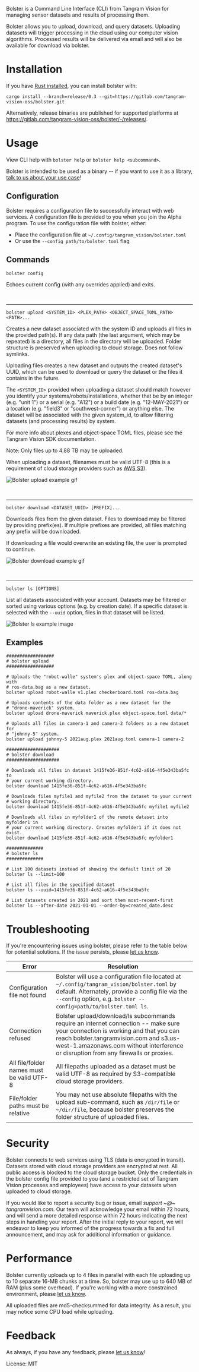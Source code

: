 Bolster is a Command Line Interface (CLI) from Tangram Vision for managing
sensor datasets and results of processing them.

Bolster allows you to upload, download, and query datasets. Uploading
datasets will trigger processing in the cloud using our computer vision
algorithms. Processed results will be delivered via email and will also be
available for download via bolster.

# Installation

If you have [Rust installed](https://rustup.rs/), you can install bolster
with:

```shell
cargo install --branch=release/0.3 --git=https://gitlab.com/tangram-vision-oss/bolster.git
```

Alternatively, release binaries are published for supported platforms at
<https://gitlab.com/tangram-vision-oss/bolster/-/releases/>.

# Usage

View CLI help with `bolster help` or `bolster help <subcommand>`.

Bolster is intended to be used as a binary -- if you want to use it as a
library, [talk to us about your use case](https://tangram-vision.canny.io)!

## Configuration

Bolster requires a configuration file to successfully interact with web
services. A configuration file is provided to you when you join the Alpha
program. To use the configuration file with bolster, either:

- Place the configuration file at `~/.config/tangram_vision/bolster.toml`
- Or use the `--config path/to/bolster.toml` flag

## Commands

```bolster config```

Echoes current config (with any overrides applied) and exits.

<br>

---

```bolster upload <SYSTEM_ID> <PLEX_PATH> <OBJECT_SPACE_TOML_PATH> <PATH>...```

Creates a new dataset associated with the system ID and uploads all
files in the provided path(s). If any data path (the last argument, which
may be repeated) is a directory, all files in the directory will be
uploaded. Folder structure is preserved when uploading to cloud storage.
Does not follow symlinks.

Uploading files creates a new dataset and outputs the created dataset's
UUID, which can be used to download or query the dataset or the files it
contains in the future.

The `<SYSTEM_ID>` provided when uploading a dataset should match however
you identify your systems/robots/installations, whether that be by an
integer (e.g. "unit 1") or a serial (e.g. "A12") or a build date (e.g.
"12-MAY-2021") or a location (e.g. "field3" or "southwest-corner") or
anything else. The dataset will be associated with the given system_id, to
allow filtering datasets (and processing results) by system.

For more info about plexes and object-space TOML files, please see the
Tangram Vision SDK documentation.

Note: Only files up to 4.88 TB may be uploaded.

When uploading a dataset, filenames must be valid UTF-8 (this is a
requirement of cloud storage providers such as [AWS
S3](https://docs.aws.amazon.com/AmazonS3/latest/userguide/object-keys.html)).

![Bolster upload example
gif](https://tangram-vision-oss.gitlab.io/bolster/assets/bolster-upload-0.3.0.gif)

<br>

---

```bolster download <DATASET_UUID> [PREFIX]...```

Downloads files from the given dataset. Files to download may be filtered
by providing prefix(es). If multiple prefixes are provided, all files
matching any prefix will be downloaded.

If downloading a file would overwrite an existing file, the user is
prompted to continue.

![Bolster download example
gif](https://tangram-vision-oss.gitlab.io/bolster/assets/bolster-download-0.3.0.gif)

<br>

---

```bolster ls [OPTIONS]```

List all datasets associated with your account. Datasets may be filtered
or sorted using various options (e.g. by creation date). If a specific
dataset is selected with the `--uuid` option, files in that dataset will be
listed.

![Bolster ls example
image](https://tangram-vision-oss.gitlab.io/bolster/assets/bolster-ls-0.3.0.png)

## Examples

```shell
##################
# bolster upload
##################

# Uploads the "robot-walle" system's plex and object-space TOML, along with
# ros-data.bag as a new dataset.
bolster upload robot-walle v1.plex checkerboard.toml ros-data.bag

# Uploads contents of the data folder as a new dataset for the
# "drone-maverick" system.
bolster upload drone-maverick maverick.plex object-space.toml data/*

# Uploads all files in camera-1 and camera-2 folders as a new dataset for
# "johnny-5" system.
bolster upload johnny-5 2021aug.plex 2021aug.toml camera-1 camera-2

####################
# bolster download
####################

# Downloads all files in dataset 1415fe36-851f-4c62-a616-4f5e343ba5fc to
# your current working directory.
bolster download 1415fe36-851f-4c62-a616-4f5e343ba5fc

# Downloads files myfile1 and myfile2 from the dataset to your current
# working directory.
bolster download 1415fe36-851f-4c62-a616-4f5e343ba5fc myfile1 myfile2

# Downloads all files in myfolder1 of the remote dataset into myfolder1 in
# your current working directory. Creates myfolder1 if it does not exist.
bolster download 1415fe36-851f-4c62-a616-4f5e343ba5fc myfolder1

##############
# bolster ls
##############

# List 100 datasets instead of showing the default limit of 20
bolster ls --limit=100

# List all files in the specified dataset
bolster ls --uuid=1415fe36-851f-4c62-a616-4f5e343ba5fc

# List datasets created in 2021 and sort them most-recent-first
bolster ls --after-date 2021-01-01 --order-by=created_date.desc
```

# Troubleshooting

If you're encountering issues using bolster, please refer to the table below
for potential solutions. If the issue persists, please [let us
know](https://tangram-vision.canny.io).

| Error | Resolution |
|-|-|
| Configuration file not found | Bolster will use a configuration file located at `~/.config/tangram_vision/bolster.toml` by default. Alternately, provide a config file via the `--config` option, e.g. `bolster --config=path/to/bolster.toml ls`. |
| Connection refused | Bolster upload/download/ls subcommands require an internet connection -- make sure your connection is working and that you can reach bolster.tangramvision.com and s3.us-west-1.amazonaws.com without interference or disruption from any firewalls or proxies. |
| All file/folder names must be valid UTF-8 | All filepaths uploaded as a dataset must be valid UTF-8 as required by S3-compatible cloud storage providers. |
| File/folder paths must be relative | You may not use absolute filepaths with the upload sub-command, such as `/dir/file` or `~/dir/file`, because bolster preserves the folder structure of uploaded files. |

# Security

Bolster connects to web services using TLS (data is encrypted in transit).
Datasets stored with cloud storage providers are encrypted at rest. All
public access is blocked to the cloud storage bucket. Only the credentials
in the bolster config file provided to you (and a restricted set of Tangram
Vision processes and employees) have access to your datasets when uploaded
to cloud storage.

If you would like to report a security bug or issue, email *support ~@~
tangramvision.com*. Our team will acknowledge your email within 72 hours,
and will send a more detailed response within 72 hours indicating the next
steps in handling your report. After the initial reply to your report, we
will endeavor to keep you informed of the progress towards a fix and full
announcement, and may ask for additional information or guidance.

# Performance

Bolster currently uploads up to 4 files in parallel with each file uploading
up to 10 separate 16-MB chunks at a time. So, bolster may use up to 640 MB
of RAM (plus some overhead). If you're working with a more constrained
environment, please [let us know](https://tangram-vision.canny.io).

All uploaded files are md5-checksummed for data integrity. As a result, you
may notice some CPU load while uploading.

# Feedback

As always, if you have any feedback, please [let us
know](https://tangram-vision.canny.io/)!

License: MIT
